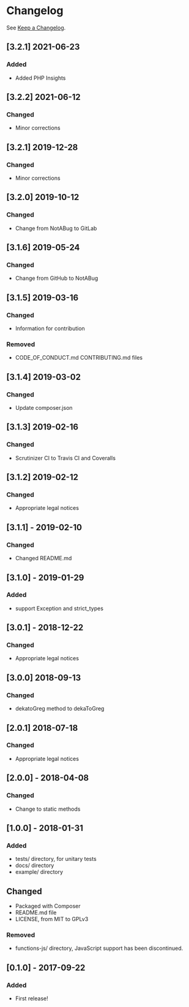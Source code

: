 # Changelog

See [Keep a Changelog](http://keepachangelog.com/).

## [3.2.1] 2021-06-23
### Added
- Added PHP Insights

## [3.2.2] 2021-06-12
### Changed
- Minor corrections

## [3.2.1] 2019-12-28
### Changed
- Minor corrections

## [3.2.0] 2019-10-12
### Changed
- Change from NotABug to GitLab

## [3.1.6] 2019-05-24
### Changed
- Change from GitHub to NotABug

## [3.1.5] 2019-03-16
### Changed
- Information for contribution

### Removed
- CODE_OF_CONDUCT.md CONTRIBUTING.md files

## [3.1.4] 2019-03-02
### Changed
- Update composer.json

## [3.1.3] 2019-02-16
### Changed
- Scrutinizer CI to Travis CI and Coveralls

## [3.1.2] 2019-02-12
### Changed
- Appropriate legal notices

## [3.1.1] - 2019-02-10
### Changed
- Changed README.md

## [3.1.0] - 2019-01-29
### Added
- support Exception and strict_types

## [3.0.1] - 2018-12-22
### Changed
- Appropriate legal notices

## [3.0.0] 2018-09-13
### Changed
- dekatoGreg method to dekaToGreg

## [2.0.1] 2018-07-18
### Changed
- Appropriate legal notices

## [2.0.0] - 2018-04-08
### Changed
- Change to static methods

## [1.0.0] - 2018-01-31
### Added
- tests/ directory, for unitary tests
- docs/ directory
- example/ directory

## Changed
- Packaged with Composer
- README.md file
- LICENSE, from MIT to GPLv3

### Removed
- functions-js/ directory, JavaScript support has been discontinued.

## [0.1.0] - 2017-09-22
### Added
- First release!
